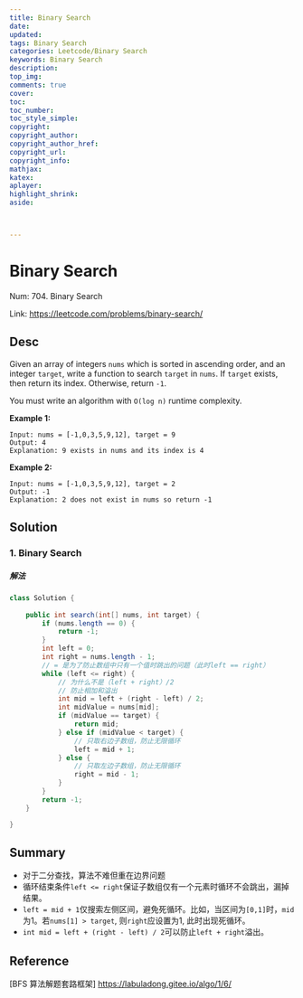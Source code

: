 ```yaml
---
title: Binary Search
date: 
updated:
tags: Binary Search
categories: Leetcode/Binary Search
keywords: Binary Search
description:
top_img:
comments: true
cover:
toc:
toc_number:
toc_style_simple:
copyright:
copyright_author:
copyright_author_href:
copyright_url:
copyright_info:
mathjax:
katex:
aplayer:
highlight_shrink:
aside:



---
```


# Binary Search

Num: 704. Binary Search

Link: https://leetcode.com/problems/binary-search/



## Desc

Given an array of integers `nums` which is sorted in ascending order, and an integer `target`, write a function to search `target` in `nums`. If `target` exists, then return its index. Otherwise, return `-1`.

You must write an algorithm with `O(log n)` runtime complexity.

 

**Example 1:**

```
Input: nums = [-1,0,3,5,9,12], target = 9
Output: 4
Explanation: 9 exists in nums and its index is 4
```

**Example 2:**

```
Input: nums = [-1,0,3,5,9,12], target = 2
Output: -1
Explanation: 2 does not exist in nums so return -1
```

  

## Solution

### 1. Binary Search

##### 解法 

```java
class Solution {
  
    public int search(int[] nums, int target) {
        if (nums.length == 0) {
            return -1;
        }
        int left = 0;
        int right = nums.length - 1;
        // = 是为了防止数组中只有一个值时跳出的问题（此时left == right）
        while (left <= right) {
            // 为什么不是（left + right）/2
            // 防止相加和溢出
            int mid = left + (right - left) / 2;
            int midValue = nums[mid];
            if (midValue == target) {
                return mid;
            } else if (midValue < target) {
                // 只取右边子数组，防止无限循环
                left = mid + 1;
            } else {
                // 只取左边子数组，防止无限循环
                right = mid - 1;
            }
        }
        return -1;
    }

}
```

   

## Summary

- 对于二分查找，算法不难但重在边界问题
- 循环结束条件`left <= right`保证子数组仅有一个元素时循环不会跳出，漏掉结果。
- `left = mid + 1`仅搜索左侧区间，避免死循环。比如，当区间为`[0,1]`时，`mid`为1。若`nums[1] > target`, 则`right`应设置为1, 此时出现死循环。
- `int mid = left + (right - left) / 2`可以防止`left + right`溢出。





## Reference

[BFS 算法解题套路框架] https://labuladong.gitee.io/algo/1/6/